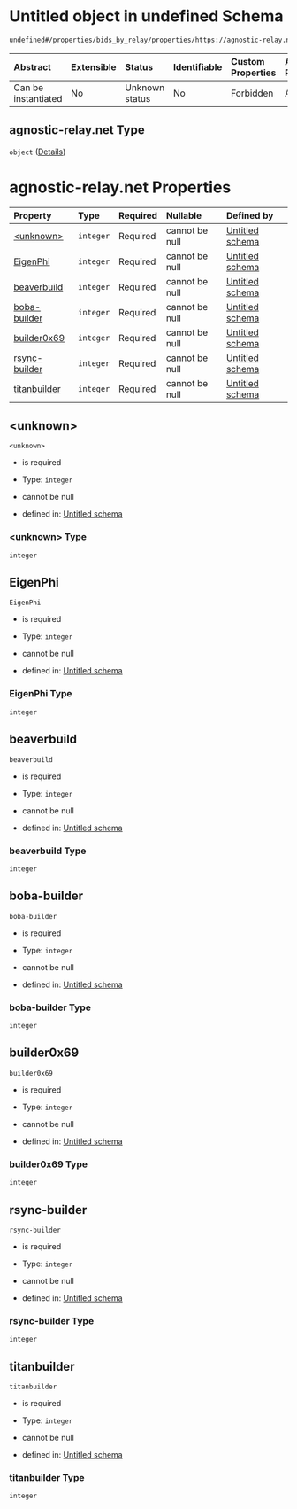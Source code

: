 # Untitled object in undefined Schema

```txt
undefined#/properties/bids_by_relay/properties/https://agnostic-relay.net
```



| Abstract            | Extensible | Status         | Identifiable | Custom Properties | Additional Properties | Access Restrictions | Defined In                                                         |
| :------------------ | :--------- | :------------- | :----------- | :---------------- | :-------------------- | :------------------ | :----------------------------------------------------------------- |
| Can be instantiated | No         | Unknown status | No           | Forbidden         | Allowed               | none                | [Bid.schema.json\*](../out/Bid.schema.json "open original schema") |

## agnostic-relay.net Type

`object` ([Details](bid-properties-bids_by_relay-properties-agnostic-relaynet.md))

# agnostic-relay.net Properties

| Property                        | Type      | Required | Nullable       | Defined by                                                                                                                                                                                                    |
| :------------------------------ | :-------- | :------- | :------------- | :------------------------------------------------------------------------------------------------------------------------------------------------------------------------------------------------------------ |
| [\<unknown>](#unknown)          | `integer` | Required | cannot be null | [Untitled schema](bid-properties-bids_by_relay-properties-agnostic-relaynet-properties-unknown.md "undefined#/properties/bids_by_relay/properties/https://agnostic-relay.net/properties/<unknown>")           |
| [EigenPhi](#eigenphi)           | `integer` | Required | cannot be null | [Untitled schema](bid-properties-bids_by_relay-properties-agnostic-relaynet-properties-eigenphi.md "undefined#/properties/bids_by_relay/properties/https://agnostic-relay.net/properties/EigenPhi")           |
| [beaverbuild](#beaverbuild)     | `integer` | Required | cannot be null | [Untitled schema](bid-properties-bids_by_relay-properties-agnostic-relaynet-properties-beaverbuild.md "undefined#/properties/bids_by_relay/properties/https://agnostic-relay.net/properties/beaverbuild")     |
| [boba-builder](#boba-builder)   | `integer` | Required | cannot be null | [Untitled schema](bid-properties-bids_by_relay-properties-agnostic-relaynet-properties-boba-builder.md "undefined#/properties/bids_by_relay/properties/https://agnostic-relay.net/properties/boba-builder")   |
| [builder0x69](#builder0x69)     | `integer` | Required | cannot be null | [Untitled schema](bid-properties-bids_by_relay-properties-agnostic-relaynet-properties-builder0x69.md "undefined#/properties/bids_by_relay/properties/https://agnostic-relay.net/properties/builder0x69")     |
| [rsync-builder](#rsync-builder) | `integer` | Required | cannot be null | [Untitled schema](bid-properties-bids_by_relay-properties-agnostic-relaynet-properties-rsync-builder.md "undefined#/properties/bids_by_relay/properties/https://agnostic-relay.net/properties/rsync-builder") |
| [titanbuilder](#titanbuilder)   | `integer` | Required | cannot be null | [Untitled schema](bid-properties-bids_by_relay-properties-agnostic-relaynet-properties-titanbuilder.md "undefined#/properties/bids_by_relay/properties/https://agnostic-relay.net/properties/titanbuilder")   |

## \<unknown>



`<unknown>`

* is required

* Type: `integer`

* cannot be null

* defined in: [Untitled schema](bid-properties-bids_by_relay-properties-agnostic-relaynet-properties-unknown.md "undefined#/properties/bids_by_relay/properties/https://agnostic-relay.net/properties/<unknown>")

### \<unknown> Type

`integer`

## EigenPhi



`EigenPhi`

* is required

* Type: `integer`

* cannot be null

* defined in: [Untitled schema](bid-properties-bids_by_relay-properties-agnostic-relaynet-properties-eigenphi.md "undefined#/properties/bids_by_relay/properties/https://agnostic-relay.net/properties/EigenPhi")

### EigenPhi Type

`integer`

## beaverbuild



`beaverbuild`

* is required

* Type: `integer`

* cannot be null

* defined in: [Untitled schema](bid-properties-bids_by_relay-properties-agnostic-relaynet-properties-beaverbuild.md "undefined#/properties/bids_by_relay/properties/https://agnostic-relay.net/properties/beaverbuild")

### beaverbuild Type

`integer`

## boba-builder



`boba-builder`

* is required

* Type: `integer`

* cannot be null

* defined in: [Untitled schema](bid-properties-bids_by_relay-properties-agnostic-relaynet-properties-boba-builder.md "undefined#/properties/bids_by_relay/properties/https://agnostic-relay.net/properties/boba-builder")

### boba-builder Type

`integer`

## builder0x69



`builder0x69`

* is required

* Type: `integer`

* cannot be null

* defined in: [Untitled schema](bid-properties-bids_by_relay-properties-agnostic-relaynet-properties-builder0x69.md "undefined#/properties/bids_by_relay/properties/https://agnostic-relay.net/properties/builder0x69")

### builder0x69 Type

`integer`

## rsync-builder



`rsync-builder`

* is required

* Type: `integer`

* cannot be null

* defined in: [Untitled schema](bid-properties-bids_by_relay-properties-agnostic-relaynet-properties-rsync-builder.md "undefined#/properties/bids_by_relay/properties/https://agnostic-relay.net/properties/rsync-builder")

### rsync-builder Type

`integer`

## titanbuilder



`titanbuilder`

* is required

* Type: `integer`

* cannot be null

* defined in: [Untitled schema](bid-properties-bids_by_relay-properties-agnostic-relaynet-properties-titanbuilder.md "undefined#/properties/bids_by_relay/properties/https://agnostic-relay.net/properties/titanbuilder")

### titanbuilder Type

`integer`
